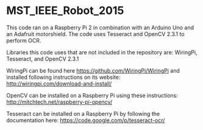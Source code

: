 # MST_IEEE_Robot_2015
This code ran on a Raspberry Pi 2 in combination with an Arduino Uno and an Adafruit motorshield.
The code uses Tesseract and OpenCV 2.3.1 to perform OCR.

Libraries this code uses that are not included in the repository are: WiringPi, Tesseract, and OpenCV 2.3.1

WiringPi can be found here https://github.com/WiringPi/WiringPi and installed following instructions on its website: http://wiringpi.com/download-and-install/

OpenCV can be installed on a Raspberry Pi using these instructions: http://mitchtech.net/raspberry-pi-opencv/

Tesseract can be installed on a Raspberry Pi by following the documentation here: https://code.google.com/p/tesseract-ocr/


